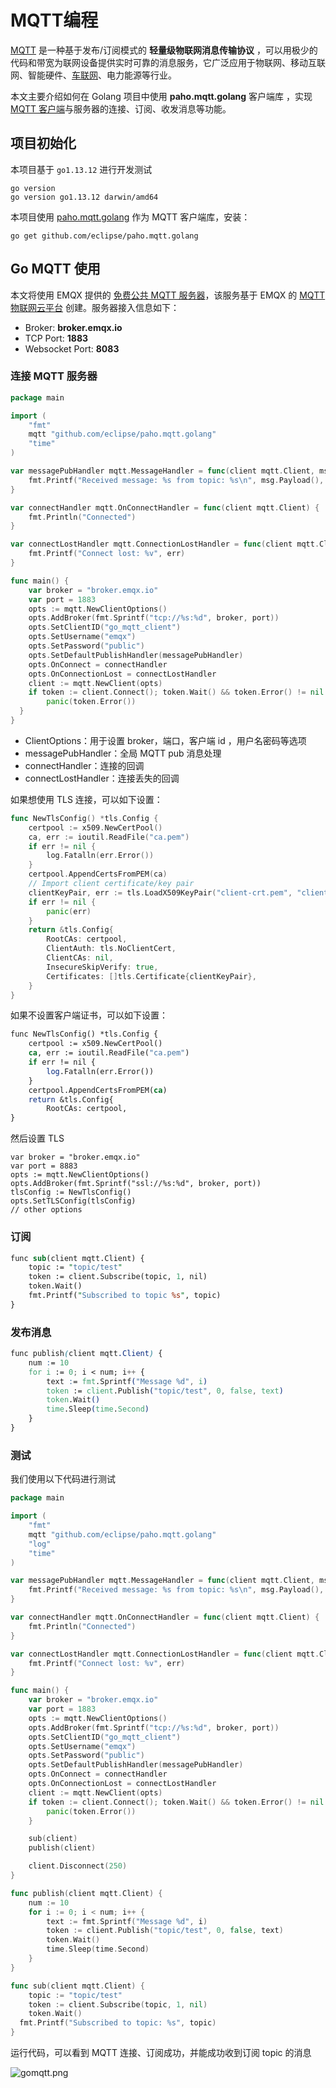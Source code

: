 # MQTT编程

[MQTT](https://mqtt.org/) 是一种基于发布/订阅模式的 **轻量级物联网消息传输协议** ，可以用极少的代码和带宽为联网设备提供实时可靠的消息服务，它广泛应用于物联网、移动互联网、智能硬件、[车联网](https://www.emqx.com/zh/blog/category/internet-of-vehicles)、电力能源等行业。

本文主要介绍如何在 Golang 项目中使用 **paho.mqtt.golang** 客户端库 ，实现 [MQTT 客户端](https://www.emqx.com/zh/mqtt-client-sdk)与服务器的连接、订阅、收发消息等功能。

## 项目初始化

本项目基于 `go1.13.12` 进行开发测试

```vim
go version
go version go1.13.12 darwin/amd64
```

本项目使用 [paho.mqtt.golang](https://github.com/eclipse/paho.mqtt.golang) 作为 MQTT 客户端库，安装：

```vim
go get github.com/eclipse/paho.mqtt.golang
```

## Go MQTT 使用

本文将使用 EMQX 提供的 [免费公共 MQTT 服务器](https://www.emqx.com/zh/mqtt/public-mqtt5-broker)，该服务基于 EMQX 的 [MQTT 物联网云平台](https://www.emqx.com/zh/cloud) 创建。服务器接入信息如下：

- Broker: **broker.emqx.io**
- TCP Port: **1883**
- Websocket Port: **8083**

### 连接 MQTT 服务器

```go
package main

import (
    "fmt"
    mqtt "github.com/eclipse/paho.mqtt.golang"
    "time"
)

var messagePubHandler mqtt.MessageHandler = func(client mqtt.Client, msg mqtt.Message) {
    fmt.Printf("Received message: %s from topic: %s\n", msg.Payload(), msg.Topic())
}

var connectHandler mqtt.OnConnectHandler = func(client mqtt.Client) {
    fmt.Println("Connected")
}

var connectLostHandler mqtt.ConnectionLostHandler = func(client mqtt.Client, err error) {
    fmt.Printf("Connect lost: %v", err)
}

func main() {
    var broker = "broker.emqx.io"
    var port = 1883
    opts := mqtt.NewClientOptions()
    opts.AddBroker(fmt.Sprintf("tcp://%s:%d", broker, port))
    opts.SetClientID("go_mqtt_client")
    opts.SetUsername("emqx")
    opts.SetPassword("public")
    opts.SetDefaultPublishHandler(messagePubHandler)
    opts.OnConnect = connectHandler
    opts.OnConnectionLost = connectLostHandler
    client := mqtt.NewClient(opts)
    if token := client.Connect(); token.Wait() && token.Error() != nil {
        panic(token.Error())
  }
}
```

- ClientOptions：用于设置 broker，端口，客户端 id ，用户名密码等选项
- messagePubHandler：全局 MQTT pub 消息处理
- connectHandler：连接的回调
- connectLostHandler：连接丢失的回调

如果想使用 TLS 连接，可以如下设置：

```go
func NewTlsConfig() *tls.Config {
    certpool := x509.NewCertPool()
    ca, err := ioutil.ReadFile("ca.pem")
    if err != nil {
        log.Fatalln(err.Error())
    }
    certpool.AppendCertsFromPEM(ca)
    // Import client certificate/key pair
    clientKeyPair, err := tls.LoadX509KeyPair("client-crt.pem", "client-key.pem")
    if err != nil {
        panic(err)
    }
    return &tls.Config{
        RootCAs: certpool,
        ClientAuth: tls.NoClientCert,
        ClientCAs: nil,
        InsecureSkipVerify: true,
        Certificates: []tls.Certificate{clientKeyPair},
    }
}
```

如果不设置客户端证书，可以如下设置：

```stata
func NewTlsConfig() *tls.Config {
    certpool := x509.NewCertPool()
    ca, err := ioutil.ReadFile("ca.pem")
    if err != nil {
        log.Fatalln(err.Error())
    }
    certpool.AppendCertsFromPEM(ca)
    return &tls.Config{
        RootCAs: certpool,
}
```

然后设置 TLS

```stylus
var broker = "broker.emqx.io"
var port = 8883
opts := mqtt.NewClientOptions()
opts.AddBroker(fmt.Sprintf("ssl://%s:%d", broker, port))
tlsConfig := NewTlsConfig()
opts.SetTLSConfig(tlsConfig)
// other options
```

### 订阅

```perl
func sub(client mqtt.Client) {
    topic := "topic/test"
    token := client.Subscribe(topic, 1, nil)
    token.Wait()
    fmt.Printf("Subscribed to topic %s", topic)
}
```

### 发布消息

```css
func publish(client mqtt.Client) {
    num := 10
    for i := 0; i < num; i++ {
        text := fmt.Sprintf("Message %d", i)
        token := client.Publish("topic/test", 0, false, text)
        token.Wait()
        time.Sleep(time.Second)
    }
}
```

### 测试

我们使用以下代码进行测试

```go
package main

import (
    "fmt"
    mqtt "github.com/eclipse/paho.mqtt.golang"
    "log"
    "time"
)

var messagePubHandler mqtt.MessageHandler = func(client mqtt.Client, msg mqtt.Message) {
    fmt.Printf("Received message: %s from topic: %s\n", msg.Payload(), msg.Topic())
}

var connectHandler mqtt.OnConnectHandler = func(client mqtt.Client) {
    fmt.Println("Connected")
}

var connectLostHandler mqtt.ConnectionLostHandler = func(client mqtt.Client, err error) {
    fmt.Printf("Connect lost: %v", err)
}

func main() {
    var broker = "broker.emqx.io"
    var port = 1883
    opts := mqtt.NewClientOptions()
    opts.AddBroker(fmt.Sprintf("tcp://%s:%d", broker, port))
    opts.SetClientID("go_mqtt_client")
    opts.SetUsername("emqx")
    opts.SetPassword("public")
    opts.SetDefaultPublishHandler(messagePubHandler)
    opts.OnConnect = connectHandler
    opts.OnConnectionLost = connectLostHandler
    client := mqtt.NewClient(opts)
    if token := client.Connect(); token.Wait() && token.Error() != nil {
        panic(token.Error())
    }

    sub(client)
    publish(client)

    client.Disconnect(250)
}

func publish(client mqtt.Client) {
    num := 10
    for i := 0; i < num; i++ {
        text := fmt.Sprintf("Message %d", i)
        token := client.Publish("topic/test", 0, false, text)
        token.Wait()
        time.Sleep(time.Second)
    }
}

func sub(client mqtt.Client) {
    topic := "topic/test"
    token := client.Subscribe(topic, 1, nil)
    token.Wait()
  fmt.Printf("Subscribed to topic: %s", topic)
}
```

运行代码，可以看到 MQTT 连接、订阅成功，并能成功收到订阅 topic 的消息

![gomqtt.png](https://mc.wsh-study.com/mkdocs/MQTT编程/1.png)